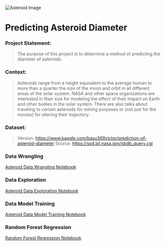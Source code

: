 ![Asteroid Image](https://cdn.pixabay.com/photo/2016/05/29/09/19/space-1422642_960_720.jpg)

# Predicting Asteroid Diameter

### Project Statement:
> The purpose of this project is to determine a method of predicting the diameter of asteroids.

### Context:
> Asteroids range from a height equivalent to the average human to more than a quarter the size of the moon and orbit in all different areas of the solar system. 
> NASA and other space organizations are interested in their size for modeling the effect of their impact on Earth and other bodies in the solar system. 
> There are also talks about traveling to certain asteroids for mining purposes or (not just for the movies) for altering their trajectory.

### Dataset:
> Version: https://www.kaggle.com/basu369victor/prediction-of-asteroid-diameter
> Source: https://ssd.jpl.nasa.gov/sbdb_query.cgi

### Data Wrangling
[Asteroid Data Wrangling Notebook](https://github.com/emilybocim/springboard/blob/main/Capstone%20Two/Asteroids_Data_Wrangling.ipynb)

### Data Exploration
[Asteroid Data Exploration Notebook](https://github.com/emilybocim/springboard/blob/main/Capstone%20Two/Asteroids_EDA.ipynb)

### Data Model Training
[Asteroid Data Model Training Notebook](https://github.com/emilybocim/springboard/blob/main/Capstone%20Two/Asteroid_Modeling_Tests.ipynb)

### Random Forest Regression
[Random Forest Regression Notebook](https://github.com/emilybocim/springboard/blob/main/Capstone%20Two/Asteroid_Random_Forest_Regressor.ipynb)

